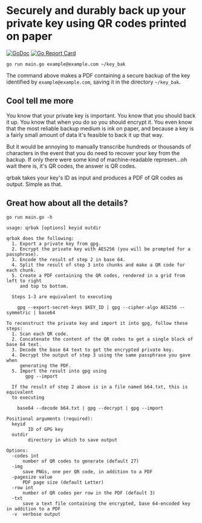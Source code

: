 # Securely and durably back up your private key using QR codes printed on paper

[![GoDoc](https://godoc.org/github.com/mtraver/qrbak?status.svg)](https://godoc.org/github.com/mtraver/qrbak)
[![Go Report Card](https://goreportcard.com/badge/github.com/mtraver/qrbak)](https://goreportcard.com/report/github.com/mtraver/qrbak)

`go run main.go example@example.com ~/key_bak`

The command above makes a PDF containing a secure backup of the key identified by `example@example.com`,
saving it in the directory `~/key_bak`.

## Cool tell me more

You know that your private key is important. You know that you should back it up. You know that
when you do so you should encrypt it. You even know that the most reliable backup medium is ink
on paper, and because a key is a fairly small amount of data it's feasible to back it up that way.

But it would be annoying to manually transcribe hundreds or thousands of characters in the
event that you do need to recover your key from the backup. If only there were some kind of
machine-readable represen...oh wait there is, it's QR codes, the answer is QR codes.

qrbak takes your key's ID as input and produces a PDF of QR codes as output. Simple as that.

## Great how about all the details?

`go run main.go -h`

```
usage: qrbak [options] keyid outdir

qrbak does the following:
  1. Export a private key from gpg.
  2. Encrypt the private key with AES256 (you will be prompted for a passphrase).
  3. Encode the result of step 2 in base 64.
  4. Split the result of step 3 into chunks and make a QR code for each chunk.
  5. Create a PDF containing the QR codes, rendered in a grid from left to right
     and top to bottom.

  Steps 1-3 are equivalent to executing

    gpg --export-secret-keys $KEY_ID | gpg --cipher-algo AES256 --symmetric | base64

To reconstruct the private key and import it into gpg, follow these steps:
  1. Scan each QR code.
  2. Concatenate the content of the QR codes to get a single block of base 64 text.
  3. Decode the base 64 text to get the encrypted private key.
  4. Decrypt the output of step 3 using the same passphrase you gave when
     generating the PDF.
  5. Import the result into gpg using
       gpg --import

  If the result of step 2 above is in a file named b64.txt, this is equivalent
  to executing

    base64 --decode b64.txt | gpg --decrypt | gpg --import

Positional arguments (required):
  keyid
        ID of GPG key
  outdir
        directory in which to save output

Options:
  -codes int
      number of QR codes to generate (default 27)
  -img
      save PNGs, one per QR code, in addition to a PDF
  -pagesize value
      PDF page size (default Letter)
  -row int
      number of QR codes per row in the PDF (default 3)
  -txt
      save a text file containing the encrypted, base 64-encoded key in addition to a PDF
  -v  verbose output

```
